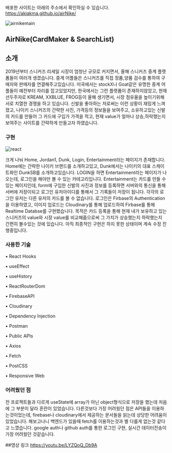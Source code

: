 배포한 사이트는 아래의 주소에서 확인하실 수 있습니다. https://akiakma.github.io/airNike/

![airnikemain](https://user-images.githubusercontent.com/56889320/96362082-bde1e800-1165-11eb-96cf-89b927464311.png)


## AirNike(CardMaker & SearchList)


## 소개

2019년부터 스니커즈 리세일 시장이 엄청난 규모로 커지면서, 올해 스니커즈 중계 플랫폼들이 여러개 생겼습니다.
중계 어플들은 스니커즈를 직접 정품,양품 검수를 통하여 구매자와 판매자를 연결해주고있습니다. 
미국에서는 stockX나 Goat같은 유명한 중계 어플들이 예전부터 자리를 잡고있었지만, 한국에서는 그런 플랫폼이 존재하지않았고,
현재 선두주자로 KREAM, XXBLUE, FROG등이 올해 생기면서, 시장 점유율을 높이기위해 서로 치열한 경쟁을 하고 있습니다.
신발을 좋아하는 저로써는 이런 상황이 재밌게 느껴졌고, 나이키 스니커즈의 간략한 사진, 가격등의 정보들을 보여주고, 소유하고있는 
신발의 카드를 만들어 그 카드에 구입가 가격을 적고, 현재 value가 얼마나 상승,하락했는지 보여주는 사이트를 간략하게 만들고자 하였습니다.



### 구현
![react](https://user-images.githubusercontent.com/56889320/96362028-5461d980-1165-11eb-8d0f-368bd562faeb.png)

크게 나눠 Home, Jordan1, Dunk, Login, Entertainment라는 페이지가 존재합니다.
Home에는 간략한 나이키 브랜드를 소개하고있고, Dunk에서는 나이키의 대표 스케이트화인 DunkSB를 소개하고있습니다.
LOGIN을 하면 Entertainment라는 페이지가 나오는데, 로그인을 해야만 볼 수 있는 카테고리입니다.
Entertainment는 카드를 만들 수 있는 페이지인데, form에 구입한 신발의 사진과 정보를 등록하면 서버와의 통신을 통해 서버에 저장이되고
로그인 유저아이디를 통해서 그 기록들이 저장이 됩니다. 각각의 로그인 유저는 다른 유저의 카드를 볼 수 없습니다.
로그인은 Firbase의 Authentication을 이용하였고, 이미지 업로드는 Cloudinary를 통해 업로드하여 Firbase를 통해 Realtime Databse를 구현했습니다.
목적은 카드 등록을 통해 현재 내가 보유하고 있는 스니커즈의 value와 시장 value를 비교해줌으로써 그 가치가 상승했는지 하락했는지 간편히 볼수있는 것에 있습니다.
아직 최종적인 구현은 하지 못한 상태이며 계속 수정 진행중입니다.


### 사용한 기술

•	React Hooks

•	useEffect

•	useHistory

•	ReactRouterDom

•	FirebaseAPI

•	Cloudinary

•	Dependency Injection

•	Postman

• Public APIs

•	Axios

•	Fetch

•	PostCSS

•	Responsive Web

### 어려웠던 점

전 프로젝트들과 다르게 useState에 array가 아닌 object형식으로 저장을 했는데 처음에 그 부분이 달라 혼란이 있었습니다. 다른것보다 가장 어려웠던 점은 API들을 이용하는것이었는데, firebase나 cloudinary에서 제공하는 문서들을 읽는데 상당한 어려움이 있었습니다. 해보고나니 백엔드가 있을때 fetch를 이용하는것과 별 다를게 없는것 같다고 느꼈습니다. google auth나 github auth를 통한 로그인 구현, 실시간 데이터전송이 가장 어려웠던 것같습니다.

##영상 링크
https://youtu.be/LYZQoQ_Db9A


